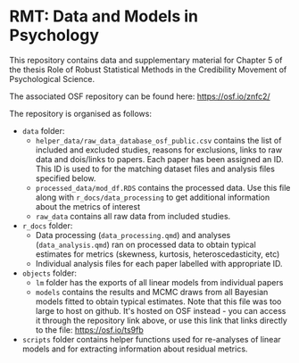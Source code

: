 # RMT: Data and Models in Psychology

This repository contains data and supplementary material for Chapter 5 of the thesis Role of Robust Statistical Methods in the Credibility Movement of Psychological Science. 

The associated OSF repository can be found here: https://osf.io/znfc2/ 

The repository is organised as follows: 

- `data` folder: 
  - `helper_data/raw_data_database_osf_public.csv` contains the list of included and excluded studies, reasons for exclusions, links to raw data and dois/links to papers. Each paper has been assigned an ID. This ID is used to for the matching dataset files and analysis files specified below. 
  - `processed_data/mod_df.RDS` contains the processed data. Use this file along with `r_docs/data_processing` to get additional information about the metrics of interest
  - `raw_data` contains all raw data from included studies. 
- `r_docs` folder: 
  - Data processing (`data_processing.qmd`) and analyses (`data_analysis.qmd`) ran on processed data to obtain typical estimates for metrics (skewness, kurtosis, heteroscedasticity, etc)
  - Individual analysis files for each paper labelled with appropriate ID. 
- `objects` folder: 
  - `lm` folder has the exports of all linear models from individual papers 
  - `models` contains the results and MCMC draws from all Bayesian models fitted to obtain typical estimates. Note that this file was too large to host on github. It's hosted on OSF instead - you can access it through the repository link above, or use this link that links directly to the file: https://osf.io/ts9fb
- `scripts` folder contains helper functions used for re-analyses of linear models and for extracting information about residual metrics. 


